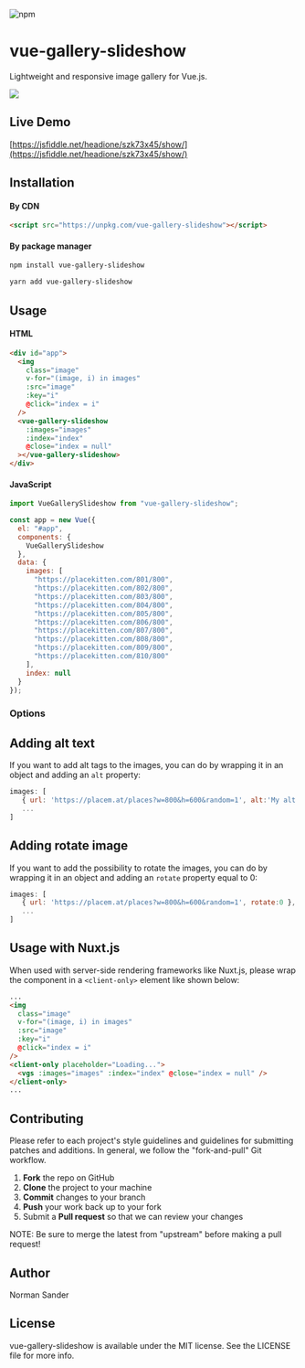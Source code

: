 ![npm](https://img.shields.io/npm/dt/vue-gallery-slideshow.svg)

# vue-gallery-slideshow

Lightweight and responsive image gallery for Vue.js.

![](https://github.com/KitchenStories/vue-gallery-slideshow/blob/master/images/demo.gif)

## Live Demo

[https://jsfiddle.net/headione/szk73x45/show/](https://jsfiddle.net/headione/szk73x45/show/)

## Installation

#### By CDN

```html
<script src="https://unpkg.com/vue-gallery-slideshow"></script>
```

#### By package manager

```bash
npm install vue-gallery-slideshow
```

```bash
yarn add vue-gallery-slideshow
```

## Usage

#### HTML

```html
<div id="app">
  <img
    class="image"
    v-for="(image, i) in images"
    :src="image"
    :key="i"
    @click="index = i"
  />
  <vue-gallery-slideshow
    :images="images"
    :index="index"
    @close="index = null"
  ></vue-gallery-slideshow>
</div>
```

#### JavaScript

```javascript
import VueGallerySlideshow from "vue-gallery-slideshow";

const app = new Vue({
  el: "#app",
  components: {
    VueGallerySlideshow
  },
  data: {
    images: [
      "https://placekitten.com/801/800",
      "https://placekitten.com/802/800",
      "https://placekitten.com/803/800",
      "https://placekitten.com/804/800",
      "https://placekitten.com/805/800",
      "https://placekitten.com/806/800",
      "https://placekitten.com/807/800",
      "https://placekitten.com/808/800",
      "https://placekitten.com/809/800",
      "https://placekitten.com/810/800"
    ],
    index: null
  }
});
```

### Options

## Adding alt text

If you want to add alt tags to the images, you can do by wrapping it in an object and adding an `alt` property:

```javascript
images: [
   { url: 'https://placem.at/places?w=800&h=600&random=1', alt:'My alt text' },
   ...
]
```

## Adding rotate image

If you want to add the possibility to rotate the images, you can do by wrapping it in an object and adding an `rotate` property equal to 0:

```javascript
images: [
   { url: 'https://placem.at/places?w=800&h=600&random=1', rotate:0 },
   ...
]
```

## Usage with Nuxt.js

When used with server-side rendering frameworks like Nuxt.js, please wrap the component in a `<client-only>` element like shown below:

```html
...
<img
  class="image"
  v-for="(image, i) in images"
  :src="image"
  :key="i"
  @click="index = i"
/>
<client-only placeholder="Loading...">
  <vgs :images="images" :index="index" @close="index = null" />
</client-only>
...
```

## Contributing

Please refer to each project's style guidelines and guidelines for submitting patches and additions. In general, we follow the "fork-and-pull" Git workflow.

1. **Fork** the repo on GitHub
2. **Clone** the project to your machine
3. **Commit** changes to your branch
4. **Push** your work back up to your fork
5. Submit a **Pull request** so that we can review your changes

NOTE: Be sure to merge the latest from "upstream" before making a pull request!

## Author

Norman Sander

## License

vue-gallery-slideshow is available under the MIT license. See the LICENSE file for more info.
